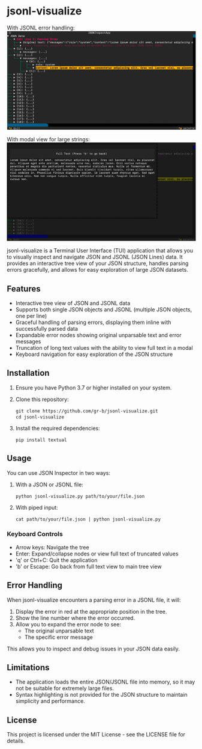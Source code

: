 # jsonl-visualize

With JSONL error handling:
![jsonl-visualize tree view](img.png)

With modal view for large strings:
![jsonl-visualize modal screen](img_1.png)


jsonl-visualize is a Terminal User Interface (TUI) application that allows you to visually inspect and navigate JSON and JSONL (JSON Lines) data. It provides an interactive tree view of your JSON structure, handles parsing errors gracefully, and allows for easy exploration of large JSON datasets.

## Features

- Interactive tree view of JSON and JSONL data
- Supports both single JSON objects and JSONL (multiple JSON objects, one per line)
- Graceful handling of parsing errors, displaying them inline with successfully parsed data
- Expandable error nodes showing original unparsable text and error messages
- Truncation of long text values with the ability to view full text in a modal
- Keyboard navigation for easy exploration of the JSON structure

## Installation

1. Ensure you have Python 3.7 or higher installed on your system.

2. Clone this repository:
   ```
   git clone https://github.com/gr-b/jsonl-visualize.git
   cd jsonl-visualize
   ```

3. Install the required dependencies:
   ```
   pip install textual
   ```

## Usage

You can use JSON Inspector in two ways:

1. With a JSON or JSONL file:
   ```
   python jsonl-visualize.py path/to/your/file.json
   ```

2. With piped input:
   ```
   cat path/to/your/file.json | python jsonl-visualize.py
   ```

### Keyboard Controls

- Arrow keys: Navigate the tree
- Enter: Expand/collapse nodes or view full text of truncated values
- 'q' or Ctrl+C: Quit the application
- 'b' or Escape: Go back from full text view to main tree view

## Error Handling

When jsonl-visualize encounters a parsing error in a JSONL file, it will:

1. Display the error in red at the appropriate position in the tree.
2. Show the line number where the error occurred.
3. Allow you to expand the error node to see:
   - The original unparsable text
   - The specific error message

This allows you to inspect and debug issues in your JSON data easily.

## Limitations

- The application loads the entire JSON/JSONL file into memory, so it may not be suitable for extremely large files.
- Syntax highlighting is not provided for the JSON structure to maintain simplicity and performance.

## License

This project is licensed under the MIT License - see the LICENSE file for details.